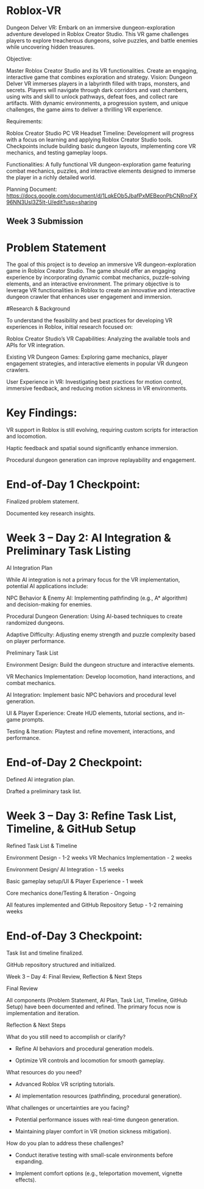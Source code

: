 # Roblox-VR
Dungeon Delver VR: Embark on an immersive dungeon-exploration adventure developed in Roblox Creator Studio. This VR game challenges players to explore treacherous dungeons, solve puzzles, and battle enemies while uncovering hidden treasures.

Objective:

Master Roblox Creator Studio and its VR functionalities.
Create an engaging, interactive game that combines exploration and strategy.
Vision:
Dungeon Delver VR immerses players in a labyrinth filled with traps, monsters, and secrets. Players will navigate through dark corridors and vast chambers, using wits and skill to unlock pathways, defeat foes, and collect rare artifacts. With dynamic environments, a progression system, and unique challenges, the game aims to deliver a thrilling VR experience.

Requirements:

Roblox Creator Studio
PC
VR Headset
Timeline:
Development will progress with a focus on learning and applying Roblox Creator Studio tools. Checkpoints include building basic dungeon layouts, implementing core VR mechanics, and testing gameplay loops.

Functionalities:
A fully functional VR dungeon-exploration game featuring combat mechanics, puzzles, and interactive elements designed to immerse the player in a richly detailed world.

Planning Document: https://docs.google.com/document/d/1LqkEOb5JbafPxMEBeonPbCNRnoFX96NN3Usl3Z5It-U/edit?usp=sharing

## Week 3 Submission

# Problem Statement

The goal of this project is to develop an immersive VR dungeon-exploration game in Roblox Creator Studio. The game should offer an engaging experience by incorporating dynamic combat mechanics, puzzle-solving elements, and an interactive environment. The primary objective is to leverage VR functionalities in Roblox to create an innovative and interactive dungeon crawler that enhances user engagement and immersion.

#Research & Background

To understand the feasibility and best practices for developing VR experiences in Roblox, initial research focused on:

Roblox Creator Studio’s VR Capabilities: Analyzing the available tools and APIs for VR integration.

Existing VR Dungeon Games: Exploring game mechanics, player engagement strategies, and interactive elements in popular VR dungeon crawlers.

User Experience in VR: Investigating best practices for motion control, immersive feedback, and reducing motion sickness in VR environments.

# Key Findings:

VR support in Roblox is still evolving, requiring custom scripts for interaction and locomotion.

Haptic feedback and spatial sound significantly enhance immersion.

Procedural dungeon generation can improve replayability and engagement.

# End-of-Day 1 Checkpoint:

Finalized problem statement.

Documented key research insights.

# Week 3 – Day 2: AI Integration & Preliminary Task Listing

AI Integration Plan

While AI integration is not a primary focus for the VR implementation, potential AI applications include:

NPC Behavior & Enemy AI: Implementing pathfinding (e.g., A* algorithm) and decision-making for enemies.

Procedural Dungeon Generation: Using AI-based techniques to create randomized dungeons.

Adaptive Difficulty: Adjusting enemy strength and puzzle complexity based on player performance.

Preliminary Task List

Environment Design: Build the dungeon structure and interactive elements.

VR Mechanics Implementation: Develop locomotion, hand interactions, and combat mechanics.

AI Integration: Implement basic NPC behaviors and procedural level generation.

UI & Player Experience: Create HUD elements, tutorial sections, and in-game prompts.

Testing & Iteration: Playtest and refine movement, interactions, and performance.

# End-of-Day 2 Checkpoint:

Defined AI integration plan.

Drafted a preliminary task list.

# Week 3 – Day 3: Refine Task List, Timeline, & GitHub Setup

Refined Task List & Timeline

Environment Design - 1-2 weeks
VR Mechanics Implementation - 2 weeks

Environment Design/ AI Integration - 1.5 weeks

Basic gameplay setup/UI & Player Experience - 1 week

Core mechanics done/Testing & Iteration - Ongoing

All features implemented and GitHub Repository Setup - 1-2 remaining weeks

# End-of-Day 3 Checkpoint:

Task list and timeline finalized.

GitHub repository structured and initialized.

Week 3 – Day 4: Final Review, Reflection & Next Steps

Final Review

All components (Problem Statement, AI Plan, Task List, Timeline, GitHub Setup) have been documented and refined. The primary focus now is implementation and iteration.

Reflection & Next Steps

What do you still need to accomplish or clarify?

- Refine AI behaviors and procedural generation models.

- Optimize VR controls and locomotion for smooth gameplay.

What resources do you need?

- Advanced Roblox VR scripting tutorials.

- AI implementation resources (pathfinding, procedural generation).

What challenges or uncertainties are you facing?

- Potential performance issues with real-time dungeon generation.

- Maintaining player comfort in VR (motion sickness mitigation).

How do you plan to address these challenges?

- Conduct iterative testing with small-scale environments before expanding.

- Implement comfort options (e.g., teleportation movement, vignette effects).
